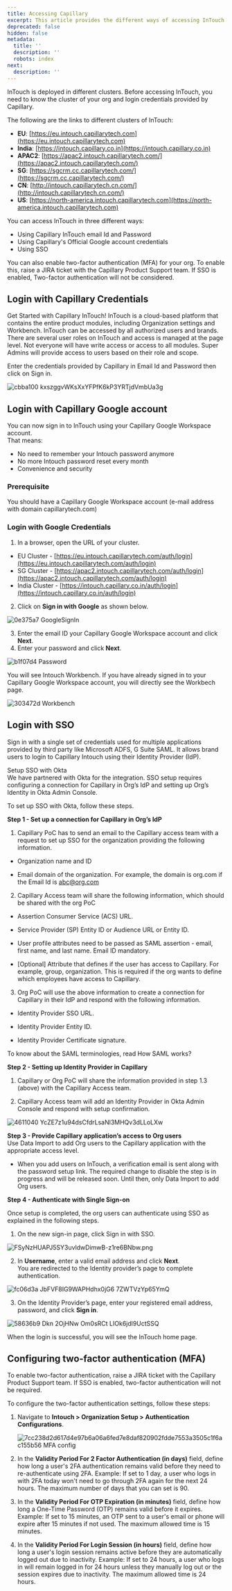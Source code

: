 ```yaml
---
title: Accessing Capillary
excerpt: This article provides the different ways of accessing InTouch.
deprecated: false
hidden: false
metadata:
  title: ''
  description: ''
  robots: index
next:
  description: ''
---
```

InTouch is deployed in different clusters. Before accessing InTouch, you need to know the cluster of your org and login credentials provided by Capillary.

The following are the links to different clusters of InTouch:

* **EU**: [https://eu.intouch.capillarytech.com](https://eu.intouch.capillarytech.com)
* **India**: [https://intouch.capillary.co.in](https://intouch.capillary.co.in)
* **APAC2**: [https://apac2.intouch.capillarytech.com/](https://apac2.intouch.capillarytech.com/)
* **SG**: [https://sgcrm.cc.capillarytech.com/](https://sgcrm.cc.capillarytech.com/)
* **CN**: [http://intouch.capillarytech.cn.com/](http://intouch.capillarytech.cn.com/)
* **US**: [https://north-america.intouch.capillarytech.com](https://north-america.intouch.capillarytech.com)

You can access InTouch in three different ways:

* Using Capillary InTouch email Id and Password
* Using Capillary's Official Google account credentials
* Using SSO

You can also enable two-factor authentication (MFA) for your org. To enable this, raise a JIRA ticket with the Capillary Product Support team. If SSO is enabled, Two-factor authentication will not be considered.

## Login with Capillary Credentials

Get Started with Capillary InTouch! InTouch is a cloud-based platform that contains the entire product modules, including Organization settings and Workbench. InTouch can be accessed by all authorized users and brands. There are several user roles on InTouch and access is managed at the page level. Not everyone will have write access or access to all modules. Super Admins will provide access to users based on their role and scope.

Enter the credentials provided by Capillary in Email Id and Password then click on Sign in.

![cbba100  kxszggvWKsXxYFPfK6kP3YRTjdVmbUa3g](https://files.readme.io/cbba100--kxszggvWKsXxYFPfK6kP3YRTjdVmbUa3g.png)

## Login with Capillary Google account

You can now sign in to InTouch using your Capillary Google Workspace account.\
That means:

* No need to remember your Intouch password anymore
* No more Intouch password reset every month
* Convenience and security

### Prerequisite

You should have a Capillary Google Workspace account (e-mail address with domain capillarytech.com)

### Login with Google Credentials

1. In a browser, open the URL of your cluster.

* EU Cluster - [https://eu.intouch.capillarytech.com/auth/login](https://eu.intouch.capillarytech.com/auth/login)
* SG Cluster - [https://apac2.intouch.capillarytech.com/auth/login](https://apac2.intouch.capillarytech.com/auth/login)
* India Cluster - [https://intouch.capillary.co.in/auth/login](https://intouch.capillary.co.in/auth/login)

2. Click on **Sign in with Google** as shown below.

![0e375a7 GoogleSignIn](https://files.readme.io/0e375a7-GoogleSignIn.png)

3. Enter the email ID your Capillary Google Workspace account and click **Next**.
4. Enter your password and click **Next**.

![b1f07d4 Password](https://files.readme.io/b1f07d4-Password.png)

You will see Intouch Workbench. If you have already signed in to your Capillary Google Workspace account, you will directly see the Workbech page.

![303472d Workbench](https://files.readme.io/303472d-Workbench.png)

## Login with SSO

Sign in with a single set of credentials used for multiple applications provided by third party like Microsoft ADFS, G Suite SAML. It allows brand users to login to Capillary Intouch using their Identity Provider (IdP).

Setup SSO with Okta\
We have partnered with Okta for the integration. SSO setup requires configuring a connection for Capillary in Org’s IdP and setting up Org’s Identity in Okta Admin Console.

To set up SSO with Okta, follow these steps.

**Step 1 - Set up a connection for Capillary in Org’s IdP**

1. Capillary PoC has to send an email to the Capillary access team with a request to set up SSO for the organization providing the following information.

* Organization name and ID

* Email domain of the organization. For example, the domain is org.com if the Email Id is [abc@org.com](mailto:abc@org.com)

2. Capillary Access team will share the following information, which should be shared with the org PoC

* Assertion Consumer Service (ACS) URL.

* Service Provider (SP) Entity ID or Audience URL or Entity ID.

* User profile attributes need to be passed as SAML assertion - email, first name, and last name. Email ID mandatory.

* \[Optional] Attribute that defines if the user has access to Capillary. For example, group, organization. This is required if the org wants to define which employees have access to Capillary.

3. Org PoC will use the above information to create a connection for Capillary in their IdP and respond with the following information.

* Identity Provider SSO URL.

* Identity Provider Entity ID.

* Identity Provider Certificate signature.

To know about the SAML terminologies, read How SAML works?

**Step 2 - Setting up Identity Provider in Capillary**

1. Capillary or Org PoC will share the information provided in step 1.3 (above) with the Capillary Access team.

2. Capillary Access team will add an Identity Provider in Okta Admin Console and respond with setup confirmation.

![4611040 YcZE7z1u94dsCfdrLsaNl3MHQv3dLLoLXw](https://files.readme.io/4611040-YcZE7z1u94dsCfdrLsaNl3MHQv3dLLoLXw.png)

**Step 3 - Provide Capillary application’s access to Org users**\
Use Data Import to add Org users to the Capillary application with the appropriate access level.

* When you add users on InTouch, a verification email is sent along with the password setup link. The required change to disable the step is in progress and will be released soon. Until then, only Data Import to add Org users.

**Step 4 - Authenticate with Single Sign-on**

Once setup is completed, the org users can authenticate using SSO as explained in the following steps.

1. On the new sign-in page, click Sign in with SSO.

![](https://files.readme.io/04214ed-FSyNzHUAPJ5SY3uvldwDimwB-z1re6BNbw.png "FSyNzHUAPJ5SY3uvldwDimwB-z1re6BNbw.png")

2. In **Username**, enter a valid email address and click **Next**.\
   You are redirected to the Identity provider’s page to complete authentication.

![fc06d3a JbFVF8IG9WAPHdhx0jG6 7ZWTVzYp65YmQ](https://files.readme.io/fc06d3a-JbFVF8IG9WAPHdhx0jG6_7ZWTVzYp65YmQ.png)

3. On the Identity Provider’s page, enter your registered email address, password, and click **Sign in**.

![58636b9 Dkn 2OjHNw Om0sRCt LIOk6jdl9UctSSQ](https://files.readme.io/58636b9-Dkn_2OjHNw_Om0sRCt_LIOk6jdl9UctSSQ.png)

When the login is successful, you will see the InTouch home page.

## Configuring two-factor authentication (MFA)

To enable two-factor authentication, raise a JIRA ticket with the Capillary Product Support team. If SSO is enabled, two-factor authentication will not be required.

To configure the two-factor authentication settings, follow these steps:

1. Navigate to **Intouch > Organization Setup > Authentication Configurations**.

   ![7cc238d2d617d4e97b6a06a6fed7e8daf820902fdde7553a3505c1f6ac155b56 MFA config](https://files.readme.io/7cc238d2d617d4e97b6a06a6fed7e8daf820902fdde7553a3505c1f6ac155b56-MFA_config.png)
2. In the **Validity Period For 2 Factor Authentication (in days)**  field, define how long a user's 2FA authentication remains valid before they need to re-authenticate using 2FA. Example: If set to 1 day, a user who logs in with 2FA today won't need to go through 2FA again for the next 24 hours. The maximum number of days that you can set is 90.
3. In the **Validity Period For OTP Expiration (in minutes)** field, define how long a One-Time Password (OTP) remains valid before it expires. Example: If set to 15 minutes, an OTP sent to a user's email or phone will expire after 15 minutes if not used. The maximum allowed time is 15 minutes.
4. In the **Validity Period For Login Session (in hours)** field, define how long a user's login session remains active before they are automatically logged out due to inactivity. Example: If set to 24 hours, a user who logs in will remain logged in for 24 hours unless they manually log out or the session expires due to inactivity. The maximum allowed time is 24 hours.